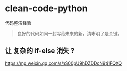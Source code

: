 # clean-code-python
代码整洁经验

>良好的代码如同一封写给未来的新，清晰明了是关键。

## 让 复杂的 if-else 消失 ?

https://mp.weixin.qq.com/s/nS00pU9hDZDDcN9tj1FQXQ



